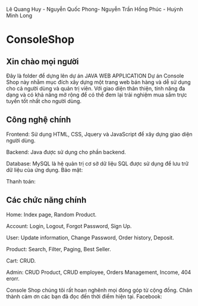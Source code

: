 Lê Quang Huy - Nguyễn Quốc Phong- Nguyễn Trần Hồng Phúc - Huỳnh Minh Long

# ConsoleShop
## Xin chào mọi người
 Đây là folder để dựng lên dự án JAVA WEB APPLICATION
 Dự án Console Shop này nhằm mục đích xây dựng một trang web bán hàng và dễ sử dụng cho cả người dùng và quản trị viên.
 Với giao diện thân thiện, tính năng đa dạng và có khả năng mở rộng để có thể đem lại trải nghiệm mua sắm trực tuyến tốt nhất cho người dùng.

 ## Công nghệ chính
Frontend:
Sử dụng HTML, CSS, Jquery và JavaScript để xây dựng giao diện người dùng.

Backend:
Java được sử dụng cho phần backend.

Database: MySQL là hệ quản trị cơ sở dữ liệu SQL được sử dụng để lưu trữ dữ liệu của ứng dụng.
Bảo mật:


Thanh toán:


## Các chức năng chính 
Home: Index page, Random Product.

Account: Login, Logout, Forgot Password, Sign Up.

User: Update information, Change Password, Order history, Deposit.

Product: Search, Filter, Paging, Best Seller.

Cart: CRUD.

Admin: CRUD Product, CRUD employee, Orders Management, Income, 404 erorr.

Console Shop chúng tôi rất hoan nghênh mọi đóng góp từ cộng đồng.  Chân thành cảm ơn các bạn đã đọc đến thời điểm hiện tại. 
Facebook: 
 

